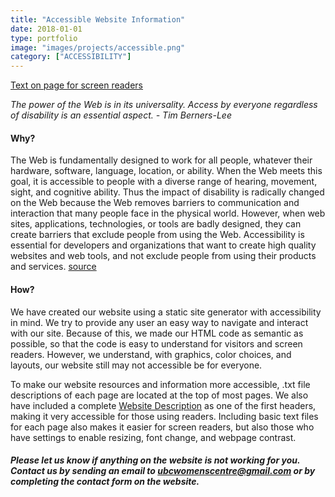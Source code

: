 ```yaml
---
title: "Accessible Website Information"
date: 2018-01-01
type: portfolio
image: "images/projects/accessible.png"
category: ["ACCESSIBILITY"]
---
```


[Text on page for screen readers](/accessiblef.txt)

*The power of the Web is in its universality. Access by everyone regardless of disability is an essential aspect. - Tim Berners-Lee*

#### Why?

The Web is fundamentally designed to work for all people, whatever their hardware, software, language, location, or ability. When the Web meets this goal, it is accessible to people with a diverse range of hearing, movement, sight, and cognitive ability. Thus the impact of disability is radically changed on the Web because the Web removes barriers to communication and interaction that many people face in the physical world. However, when web sites, applications, technologies, or tools are badly designed, they can create barriers that exclude people from using the Web. Accessibility is essential for developers and organizations that want to create high quality websites and web tools, and not exclude people from using their products and services. [source](https://www.w3.org/standards/webdesign/accessibility.html)

#### How?

We have created our website using a static site generator with accessibility in mind. We try to provide any user an easy way to navigate and interact with our site. Because of this, we made our HTML code as semantic as possible, so that the code is easy to understand for visitors and screen readers. However, we understand, with graphics, color choices, and layouts, our website still may not accessible be for everyone. 

To make our website resources and information more accessible, .txt file descriptions of each page are located at the top of most pages. We also have included a complete [Website Description](/accessible.txt) as one of the first headers, making it very accessible for those using readers. Including basic text files for each page also makes it easier for screen readers, but also those who have settings to enable resizing, font change, and webpage contrast. 

##### Please let us know if anything on the website is not working for you. Contact us by sending an email to ubcwomenscentre@gmail.com or by completing the contact form on the website. 